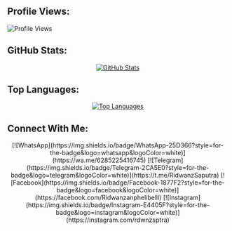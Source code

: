 
## Profile Views:
<p align="left"> 
  <img src="https://komarev.com/ghpvc/?username=ridwanzanphelibelll&label=Profile%20views&color=4285F4&style=flat" alt="Profile Views" />
</p>

## GitHub Stats:
<p align="center">
  <a href="https://github.com/ridwanzanphelibelll">
    <img src="https://github-readme-stats.vercel.app/api?username=ridwanzanphelibelll&show_icons=true&theme=radical&include_all_commits=true&count_private=true" alt="GitHub Stats" />
  </a>
</p>

## Top Languages:
<p align="center">
  <a href="https://github.com/ridwanzanphelibelll">
    <img src="https://github-readme-stats.vercel.app/api/top-langs/?username=ridwanzanphelibelll&theme=radical&layout=compact" alt="Top Languages" />
  </a>
</p>

## Connect With Me:
<p align="center">
[![WhatsApp](https://img.shields.io/badge/WhatsApp-25D366?style=for-the-badge&logo=whatsapp&logoColor=white)](https://wa.me/6285225416745)
[![Telegram](https://img.shields.io/badge/Telegram-2CA5E0?style=for-the-badge&logo=telegram&logoColor=white)](https://t.me/RidwanzSaputra)
[![Facebook](https://img.shields.io/badge/Facebook-1877F2?style=for-the-badge&logo=facebook&logoColor=white)](https://facebook.com/Ridwanzanphelibelll)
[![Instagram](https://img.shields.io/badge/Instagram-E4405F?style=for-the-badge&logo=instagram&logoColor=white)](https://instagram.com/rdwnzsptra)
  </a>
</p>